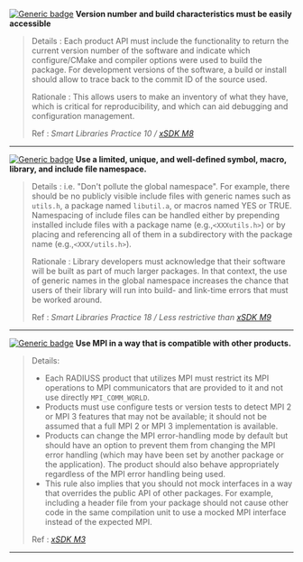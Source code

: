 <a name="mpkg1"></a>
[![Generic badge](https://img.shields.io/badge/M.pkg-1-red.svg)]() **Version number and build characteristics must be easily accessible**

>Details
>: Each product API must include the functionality to return the current version number of the software and indicate which configure/CMake and compiler options were used to build the package. For development versions of the software, a build or install should allow to trace back to the commit ID of the source used.
>
>Rationale
>: This allows users to make an inventory of what they have, which is critical for reproducibility, and which can aid debugging and configuration management.
>
>Ref
>: *Smart Libraries Practice 10 / [xSDK M8](https://github.com/xsdk-project/xsdk-community-policies/blob/master/package_policies/M8.md)*

---
<a name="mpkg2"></a>
[![Generic badge](https://img.shields.io/badge/M.pkg-2-red.svg)]() **Use a limited, unique, and well-defined symbol, macro, library, and include file namespace.**

>Details
>: i.e. "Don't pollute the global namespace". For example, there should be no publicly visible include files with generic names such as `utils.h`, a package named `libutil.a`, or macros named YES or TRUE. Namespacing of include files can be handled either by prepending installed include files with a package name (e.g.,`<XXXutils.h>`) or by placing and referencing all of them in a subdirectory with the package name (e.g.,`<XXX/utils.h>`).
>
>Rationale
>: Library developers must acknowledge that their software will be built as part of much larger packages. In that context, the use of generic names in the global namespace increases the chance that users of their library will run into build- and link-time errors that must be worked around.
>
>Ref
>: *Smart Libraries Practice 18 / Less restrictive than [xSDK M9](https://github.com/xsdk-project/xsdk-community-policies/blob/master/package_policies/M9.md)*

---
<a name="mpkg3"></a>
[![Generic badge](https://img.shields.io/badge/M.pkg-3-red.svg)]() **Use MPI in a way that is compatible with other products.**

>Details:
> - Each RADIUSS product that utilizes MPI must restrict its MPI operations to MPI communicators that are provided to it and not use directly `MPI_COMM_WORLD`.
> - Products must use configure tests or version tests to detect MPI 2 or MPI 3 features that may not be available; it should not be assumed that a full MPI 2 or MPI 3 implementation is available.
> - Products can change the MPI error-handling mode by default but should have an option to prevent them from changing the MPI error handling (which may have been set by another package or the application). The product should also behave appropriately regardless of the MPI error handling being used.
> - This rule also implies that you should not mock interfaces in a way that overrides the public API of other packages. For example, including a header file from your package should not cause other code in the same compilation unit to use a mocked MPI interface instead of the expected MPI.
>
>Ref
>: *[xSDK M3](https://github.com/xsdk-project/xsdk-community-policies/blob/master/package_policies/M3.md)*

___
